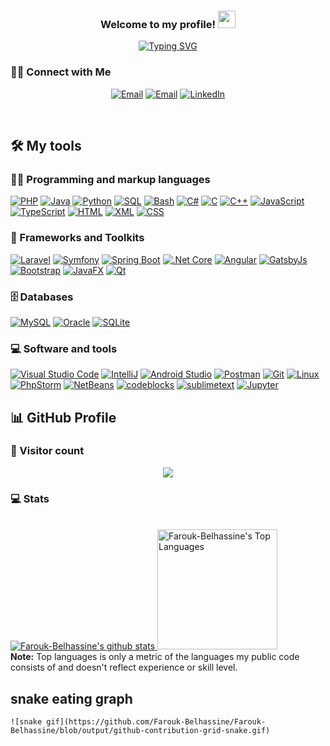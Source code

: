 <h3 align="center">
  Welcome to my profile!
  <img src="https://media.giphy.com/media/hvRJCLFzcasrR4ia7z/giphy.gif" width="28">
</h3>

<!-- Typing SVG - git.io/typing-svg -->
<p align="center">
  <a href="https://git.io/typing-svg"><img src="https://readme-typing-svg.demolab.com?font=Fira+Code&pause=1000&color=F70F40&center=true&width=435&lines=Junior+software+engineer;Always+learning+new+things" alt="Typing SVG" /></a>
</p>

### 🤝🏻 Connect with Me

<!-- badge - img.shields.io -->
<!-- icon svg - custom-icon-badges.demolab.com -->
<p align="center">
  <a href="#"><img alt="Email" src="https://img.shields.io/badge/-faroukbelhassine%40gmail.com-fdfdfd?logo=gmail"></a>
  <a href="#"><img alt="Email" src="https://img.shields.io/badge/-farouk.belhassine%40esprit.tn-D14836?logo=gmail&logoColor=white"></a>
  <a href="https://www.linkedin.com/in/farouk-belhassine/"><img alt="LinkedIn" src="https://img.shields.io/badge/-%40FaroukBelhassine-1877F2?logo=linkedin"></a>
</p>

<br/>

## 🛠️ My tools

### 👨‍💻 Programming and markup languages

<p>
  <a href="#"><img alt="PHP" src="https://img.shields.io/badge/PHP-8892BF.svg?logo=php&logoColor=white"></a>
  <a href="#"><img alt="Java" src="https://custom-icon-badges.demolab.com/badge/Java-007396.svg?logo=java&logoColor=white"></a>
  <a href="#"><img alt="Python" src="https://img.shields.io/badge/Python-14354C.svg?logo=python&logoColor=white"></a>
  <a href="#"><img alt="SQL" src="https://custom-icon-badges.demolab.com/badge/SQL-025E8C.svg?logo=database&logoColor=white"></a>
  <a href="#"><img alt="Bash" src="https://img.shields.io/badge/Bash-121011.svg?logo=gnu-bash&logoColor=white"></a>
  <a href="#"><img alt="C#" src="https://custom-icon-badges.demolab.com/badge/C%23-68217A.svg?logo=cs2&logoColor=white"></a>
  <a href="#"><img alt="C" src="https://custom-icon-badges.demolab.com/badge/C-03599C.svg?logo=c-in-hexagon&logoColor=white"></a>
  <a href="#"><img alt="C++" src="https://custom-icon-badges.demolab.com/badge/C++-9C033A.svg?logo=cpp2&logoColor=white"></a>
  <a href="#"><img alt="JavaScript" src="https://img.shields.io/badge/JavaScript-F7DF1E.svg?logo=javascript&logoColor=black"></a>
  <a href="#"><img alt="TypeScript" src="https://img.shields.io/badge/TypeScript-007ACC.svg?logo=typescript&logoColor=white"></a>
  <a href="#"><img alt="HTML" src="https://img.shields.io/badge/HTML-ffffff?logo=html5"></a>
  <a href="#"><img alt="XML" src="https://custom-icon-badges.demolab.com/badge/-xml-ff6600?logo=xml"></a>
  <a href="#"><img alt="CSS" src="https://img.shields.io/badge/CSS-1572B6.svg?logo=css3&logoColor=white"></a>
</p>

### 🧰 Frameworks and Toolkits

<p>
  <a href="#"><img alt="Laravel" src="https://img.shields.io/badge/-Laravel-333333?logo=laravel"></a>
  <a href="#"><img alt="Symfony" src="https://img.shields.io/badge/Symfony-111111.svg?logo=symfony&logoColor=white"></a>
  <a href="#"><img alt="Spring Boot" src="https://img.shields.io/badge/-Spring%20Boot-0945BD?logo=spring"></a>
  <a href="#"><img alt=".Net Core" src="https://img.shields.io/badge/-%20.Net%20Core-6433FF?logo=.net"></a>
  <a href="#"><img alt="Angular" src="https://img.shields.io/badge/-Angular-cc687f?logo=Angular&logoColor=DD0031"></a>
  <a href="#"><img alt="GatsbyJs" src="https://img.shields.io/badge/-GatsbyJS-663399?logo=gatsby"></a>
  <a href="#"><img alt="Bootstrap" src="https://img.shields.io/badge/Bootstrap-343a40.svg?logo=bootstrap"></a>
  <a href="#"><img alt="JavaFX" src="https://custom-icon-badges.demolab.com/badge/-JavaFX-0072c6?logo=javafx"><a>
  <a href="#"><img alt="Qt" src="https://img.shields.io/badge/-Qt-7daae8?logo=Qt"></a>
</p>

### 🗄️ Databases

<p>
    <a href="#"><img alt="MySQL" src="https://img.shields.io/badge/MySQL-0072C6.svg?logo=mysql&logoColor=white"></a>
    <a href="#"><img alt="Oracle" src ="https://img.shields.io/badge/Oracle-FF0000.svg?logo=oracle"></a>
    <a href="#"><img alt="SQLite" src ="https://img.shields.io/badge/SQLite-07405e.svg?logo=sqlite&logoColor=white"></a>
</p>

### 💻 Software and tools

<p>
  <a href="#"><img alt="Visual Studio Code" src="https://img.shields.io/badge/Visual%20Studio%20Code-0078d7.svg?logo=visual-studio-code"></a>
  <a href="#"><img alt="IntelliJ" src="https://custom-icon-badges.demolab.com/badge/-IntelliJ-20232a?logo=intellij"></a>
  <a href="#"><img alt="Android Studio" src="https://img.shields.io/badge/Android%20Studio-008678.svg?logo=android-studio"></a>
  <a href="#"><img alt="Postman" src="https://img.shields.io/badge/Postman-ff6c37?logo=postman&logoColor=white"></a>
  <a href="#"><img alt="Git" src="https://img.shields.io/badge/Git-F05033.svg?logo=git&logoColor=white"></a>
  <a href="#"><img alt="Linux" src="https://camo.githubusercontent.com/2d5eae9b14e1ee9e8a79e3e0d738e50c1a62dd3acc773ee2875dfa19492139e9/68747470733a2f2f696d672e736869656c64732e696f2f62616467652f2d6c696e75782d3035313232413f7374796c653d666c6174266c6f676f3d6c696e7578"></a>
  <a href="#"><img alt="PhpStorm" src="https://img.shields.io/badge/-PhpStorm-c73df5?logo=PhpStorm"></a>
  <a href="#"><img alt="NetBeans" src="https://custom-icon-badges.demolab.com/badge/-NetBeans-1b365d?logo=netbeans"></a>
  <a href="#"><img alt="codeblocks" src="https://custom-icon-badges.demolab.com/badge/-Code%3A%3ABlocks-FFFFFF?logo=codeblocks"></a>
  <a href="#"><img alt="sublimetext" src="https://img.shields.io/badge/-Sublime%20Text-0F0344?logo=sublimetext"></a>
  <a href="#"><img alt="Jupyter" src="https://img.shields.io/badge/Jupyter-F37626.svg?logo=Jupyter&logoColor=white"></a>
</p>

## 📊 GitHub Profile

### 👥 Visitor count

<p align="center">
  <img src="https://profile-counter.glitch.me/Farouk-Belhassine/count.svg" />
</p>

### 💻 Stats

<p> 
    <br/>
      <a href="https://github.com/Farouk-Belhassine">
        <img src="https://github-readme-stats.vercel.app/api?username=Farouk-Belhassine&&show_icons=true&include_all_commits=true&count_private=true&theme=react&hide_border=true&bg_color=1F222E&title_color=F85D7F&icon_color=F8D866" alt="Farouk-Belhassine's github stats">
      </a>
      <a href="https://github.com/anuraghazra/github-readme-stats"><img alt="Farouk-Belhassine's Top Languages" src="https://github-readme-stats.vercel.app/api/top-langs/?username=Farouk-Belhassine&langs_count=8&layout=compact&theme=react&hide_border=true&bg_color=1F222E&title_color=F85D7F&icon_color=F8D866&hide=Jupyter%20Notebook" height="192px"/></a>
    <br/>
      <b>Note:</b> Top languages is only a metric of the languages my public code consists of and doesn't reflect experience or skill level.
</p>

   ## snake eating graph
    ![snake gif](https://github.com/Farouk-Belhassine/Farouk-Belhassine/blob/output/github-contribution-grid-snake.gif)
